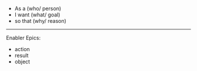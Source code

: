 * As a (who/ person) 
* I want (what/ goal)
* so that (why/ reason) 


----
Enabler Epics:
* action
* result
* object

